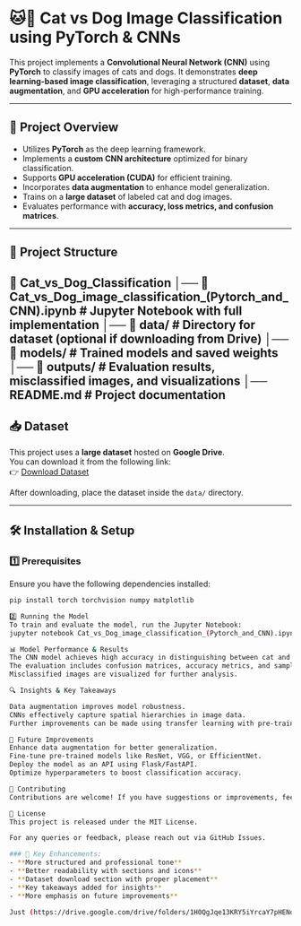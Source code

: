 # 🐱🐶 Cat vs Dog Image Classification using PyTorch & CNNs  

This project implements a **Convolutional Neural Network (CNN)** using **PyTorch** to classify images of cats and dogs. It demonstrates **deep learning-based image classification**, leveraging a structured **dataset**, **data augmentation**, and **GPU acceleration** for high-performance training.  

---

## 🚀 Project Overview  

- Utilizes **PyTorch** as the deep learning framework.  
- Implements a **custom CNN architecture** optimized for binary classification.  
- Supports **GPU acceleration (CUDA)** for efficient training.  
- Incorporates **data augmentation** to enhance model generalization.  
- Trains on a **large dataset** of labeled cat and dog images.  
- Evaluates performance with **accuracy, loss metrics, and confusion matrices**.  

---

## 📂 Project Structure  
📁 Cat_vs_Dog_Classification │── 📜 Cat_vs_Dog_image_classification_(Pytorch_and_CNN).ipynb # Jupyter Notebook with full implementation │── 📁 data/ # Directory for dataset (optional if downloading from Drive) │── 📁 models/ # Trained models and saved weights │── 📁 outputs/ # Evaluation results, misclassified images, and visualizations │── README.md # Project documentation
---

## 📥 Dataset  
This project uses a **large dataset** hosted on **Google Drive**.  
You can download it from the following link:  
👉 [Download Dataset]((https://drive.google.com/drive/folders/1H0QgJqe13KRY5iYrcaY7pHENdW74-6ui?usp=sharing))  

After downloading, place the dataset inside the `data/` directory.  

---

## 🛠️ Installation & Setup  

### 1️⃣ Prerequisites  
Ensure you have the following dependencies installed:  
```bash
pip install torch torchvision numpy matplotlib

2️⃣ Running the Model
To train and evaluate the model, run the Jupyter Notebook:
jupyter notebook Cat_vs_Dog_image_classification_(Pytorch_and_CNN).ipynb

📊 Model Performance & Results
The CNN model achieves high accuracy in distinguishing between cat and dog images.
The evaluation includes confusion matrices, accuracy metrics, and sample predictions.
Misclassified images are visualized for further analysis.

🔍 Insights & Key Takeaways

Data augmentation improves model robustness.
CNNs effectively capture spatial hierarchies in image data.
Further improvements can be made using transfer learning with pre-trained models.

🔧 Future Improvements
Enhance data augmentation for better generalization.
Fine-tune pre-trained models like ResNet, VGG, or EfficientNet.
Deploy the model as an API using Flask/FastAPI.
Optimize hyperparameters to boost classification accuracy.

🤝 Contributing
Contributions are welcome! If you have suggestions or improvements, feel free to fork this repository, open issues, or submit pull requests. 🚀

📜 License
This project is released under the MIT License.

For any queries or feedback, please reach out via GitHub Issues.

### 🔹 Key Enhancements:
- **More structured and professional tone**  
- **Better readability with sections and icons**  
- **Dataset download section with proper placement**  
- **Key takeaways added for insights**  
- **More emphasis on future improvements**  

Just (https://drive.google.com/drive/folders/1H0QgJqe13KRY5iYrcaY7pHENdW74-6ui?usp=sharing), and you're all set! 🚀🔥 Let me know if you want any refinements. 😊
